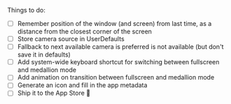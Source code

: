 Things to do:

- [ ] Remember position of the window (and screen) from last time, as a distance from the closest corner of the screen
- [ ] Store camera source in UserDefaults
- [ ] Fallback to next available camera is preferred is not available (but don't save it in defaults)
- [ ] Add system-wide keyboard shortcut for switching between fullscreen and medallion mode
- [ ] Add animation on transition between fullscreen and medallion mode
- [ ] Generate an icon and fill in the app metadata
- [ ] Ship it to the App Store 🚀
